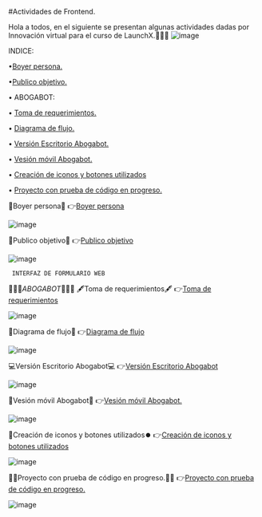  #Actividades de Frontend.

Hola a todos, en el siguiente se presentan algunas actividades dadas por Innovación virtual para el curso de LaunchX.👋👋👋
![image](https://user-images.githubusercontent.com/114261500/196601382-3a6219a2-81fa-4d8f-8173-630cc5692042.png)

INDICE:

•[Boyer persona.](https://github.com/Kerizr/Ejercicio-de-UI-UX-Abogabot-/blob/main/Boyer%20persona.jpg)

•[Publico objetivo.](https://github.com/Kerizr/Ejercicio-de-UI-UX-Abogabot-/blob/main/publico%20objetivo.png)

•	ABOGABOT:

 • [Toma de requerimientos.](https://github.com/Kerizr/Ejercicio-de-UI-UX-Abogabot-/blob/9215c430f4cd211081656fe20e14a02638e91f45/Toma%20de%20requerimientos.txt)
     
 • [Diagrama de flujo.](https://github.com/Kerizr/Ejercicio-de-UI-UX-Abogabot-/blob/main/Diagrama%20de%20abogabot.png)
     
 • [Versión Escritorio Abogabot.](https://github.com/Kerizr/Ejercicio-de-UI-UX-Abogabot-/tree/main/Escritorio)
     
 • [Vesión móvil Abogabot.](https://github.com/Kerizr/Ejercicio-de-UI-UX-Abogabot-/tree/main/m%C3%B3vil)
     
 • [Creación de iconos y botones utilizados](https://github.com/Kerizr/Ejercicio-de-UI-UX-Abogabot-/blob/main/iconos%20y%20botones%20creados%20pra%20abogabot%20movil.jpg)
     
 • [Proyecto con prueba de código en progreso.](https://github.com/Kerizr/Ejercicio-de-UI-UX-Abogabot-/tree/main/Proyecto%20en%20progreso)
          

👤Boyer persona👤
👉[Boyer persona](https://github.com/Kerizr/Ejercicio-de-UI-UX-Abogabot-/blob/main/Boyer%20persona.jpg)

![image](https://user-images.githubusercontent.com/114261500/196601445-7408fed8-2290-4e91-af8b-7d789a6c499e.png)


👥Publico objetivo👥
👉[Publico objetivo](https://github.com/Kerizr/Ejercicio-de-UI-UX-Abogabot-/blob/main/publico%20objetivo.png)

![image](https://user-images.githubusercontent.com/114261500/196600904-d5f931d2-6a2e-4274-b8e4-82db467032cd.png)


     INTERFAZ DE FORMULARIO WEB
 🤖🤖🤖_ABOGABOT_🤖🤖🤖
🖋️Toma de requerimientos🖋️
👉[Toma de requerimientos](https://github.com/Kerizr/Ejercicio-de-UI-UX-Abogabot-/blob/9215c430f4cd211081656fe20e14a02638e91f45/Toma%20de%20requerimientos.txt)

![image](https://user-images.githubusercontent.com/114261500/196600633-f0103507-4a7e-427a-a14f-8aa5fca1ea78.png)

🔁Diagrama de flujo🔀
👉[Diagrama de flujo](https://github.com/Kerizr/Ejercicio-de-UI-UX-Abogabot-/blob/main/Diagrama%20de%20abogabot.png)

![image](https://user-images.githubusercontent.com/114261500/196600390-05b6f6d1-10f9-49ac-8e98-18c5449a8705.png)

💻Versión Escritorio Abogabot💻
👉[Versión Escritorio Abogabot](https://github.com/Kerizr/Ejercicio-de-UI-UX-Abogabot-/tree/main/Escritorio)

![image](https://user-images.githubusercontent.com/114261500/196599918-4e6b9d23-6e1e-4e7f-ae4e-4acef9a9b316.png)

📱Vesión móvil Abogabot📱
👉[Vesión móvil Abogabot.](https://github.com/Kerizr/Ejercicio-de-UI-UX-Abogabot-/tree/main/m%C3%B3vil)

![image](https://user-images.githubusercontent.com/114261500/196599729-5b74e45a-030e-4989-9269-16c6e6744b43.png)

🔽Creación de iconos y botones utilizados⏺️
👉[Creación de iconos y botones utilizados](https://github.com/Kerizr/Ejercicio-de-UI-UX-Abogabot-/blob/main/iconos%20y%20botones%20creados%20pra%20abogabot%20movil.jpg)

![image](https://user-images.githubusercontent.com/114261500/196601779-64e51a02-6907-45bf-9327-e6f93c48cf24.png)

🧑‍💻Proyecto con prueba de código en progreso.🧑‍💻
👉[Proyecto con prueba de código en progreso.](https://github.com/Kerizr/Ejercicio-de-UI-UX-Abogabot-/tree/main/Proyecto%20en%20progreso)

![image](https://user-images.githubusercontent.com/114261500/196600049-f04f62e7-fa9f-493f-a61a-647427e83c34.png)
